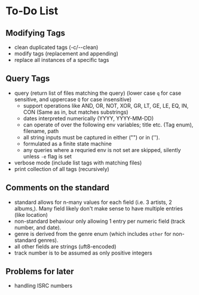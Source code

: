 # To-Do List
## Modifying Tags
- clean duplicated tags (-c/--clean)
- modify tags (replacement and appending)
- replace all instances of a specific tags

## Query Tags
- query (return list of files matching the query) (lower case `q` for case sensitive, and uppercase `Q` for case insensitive)
  - support operations like AND, OR, NOT, XOR, GR, LT, GE, LE, EQ, IN, CON (Same as in, but matches substrings)
  - dates interpreted numerically (YYYY, YYYY-MM-DD)
  - can operate of over the following env variables; title etc. (Tag enum), filename, path
  - all string inputs must be captured in either ("") or in ('').
  - formulated as a finite state machine
  - any queries where a requried env is not set are skipped, silently unless `-e` flag is set
- verbose mode (include list tags with matching files)
- print collection of all tags (recursively)

## Comments on the standard
- standard allows for n-many values for each field (i.e. 3 artists, 2 albums,). Many field likely don't make sense to have multiple
  entries (like location)
- non-standard behaviour only allowing 1 entry per numeric field (track number, and date).
- genre is derived from the genre enum (which includes `other` for non-standard genres).
- all other fields are strings (uft8-encoded)
- track number is to be assumed as only positive integers

## Problems for later
- handling ISRC numbers
